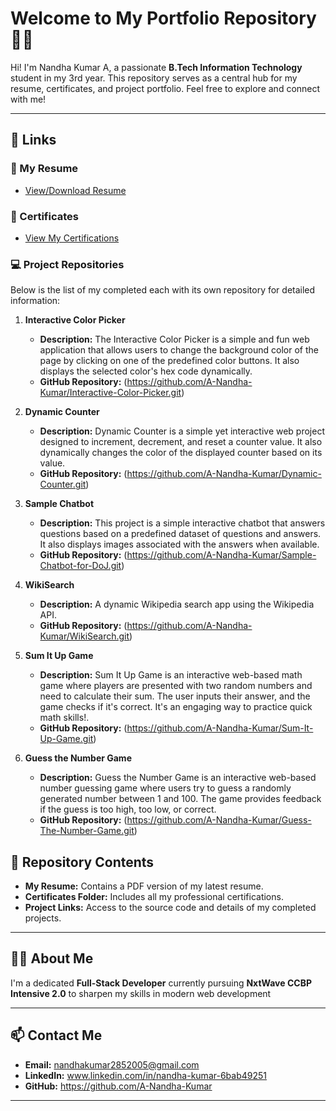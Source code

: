 # Welcome to My Portfolio Repository 👨‍💻

Hi! I'm Nandha Kumar A, a passionate **B.Tech Information Technology** student in my 3rd year. This repository serves as a central hub for my resume, certificates, and project portfolio. Feel free to explore and connect with me!

---

## 🔗 Links

### 📄 My Resume
- [View/Download Resume](https://drive.google.com/file/d/1tn48M-E6DDCBEZ8079_V42BqSEexNjK-/view?usp=sharing)  

### 🏅 Certificates
- [View My Certifications](https://drive.google.com/drive/folders/1t91lkADeh2GZt995L-W0Z6EfFa9d1YZ2?usp=sharing)  

### 💻 Project Repositories
Below is the list of my completed each with its own repository for detailed information:

1. **Interactive Color Picker**  
   - **Description:** The Interactive Color Picker is a simple and fun web application that allows users to change the background color of the page by clicking on one of the predefined color buttons. It also displays the selected color's hex code dynamically.  
   - **GitHub Repository:** (https://github.com/A-Nandha-Kumar/Interactive-Color-Picker.git)

2. **Dynamic Counter**  
   - **Description:** Dynamic Counter is a simple yet interactive web project designed to increment, decrement, and reset a counter value. It also dynamically changes the color of the displayed counter based on its value.  
   - **GitHub Repository:** (https://github.com/A-Nandha-Kumar/Dynamic-Counter.git)

3. **Sample Chatbot**  
   - **Description:** This project is a simple interactive chatbot that answers questions based on a predefined dataset of questions and answers. It also displays images associated with the answers when available.
   - **GitHub Repository:** (https://github.com/A-Nandha-Kumar/Sample-Chatbot-for-DoJ.git)

4. **WikiSearch**  
   - **Description:** A dynamic Wikipedia search app using the Wikipedia API.  
   - **GitHub Repository:** (https://github.com/A-Nandha-Kumar/WikiSearch.git)

5. **Sum It Up Game**  
   - **Description:** Sum It Up Game is an interactive web-based math game where players are presented with two random numbers and need to calculate their sum. The user inputs their answer, and the game checks if it's correct. It's an engaging way to practice quick math skills!.  
   - **GitHub Repository:** (https://github.com/A-Nandha-Kumar/Sum-It-Up-Game.git)

1. **Guess the Number Game**  
   - **Description:** Guess the Number Game is an interactive web-based number guessing game where users try to guess a randomly generated number between 1 and 100. The game provides feedback if the guess is too high, too low, or correct.  
   - **GitHub Repository:** (https://github.com/A-Nandha-Kumar/Guess-The-Number-Game.git)

## 📂 Repository Contents

- **My Resume:** Contains a PDF version of my latest resume.
- **Certificates Folder:** Includes all my professional certifications.
- **Project Links:** Access to the source code and details of my completed projects.

---

## 👨‍💻 About Me

I'm a dedicated **Full-Stack Developer** currently pursuing **NxtWave CCBP Intensive 2.0** to sharpen my skills in modern web development

---

## 📫 Contact Me

- **Email:** nandhakumar2852005@gmail.com
- **LinkedIn:** www.linkedin.com/in/nandha-kumar-6bab49251
- **GitHub:** https://github.com/A-Nandha-Kumar

---
